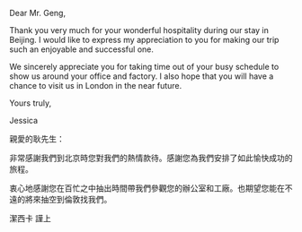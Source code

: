 Dear Mr. Geng,

Thank you very much for your wonderful hospitality during our stay in
Beijing. I would like to express my appreciation to you for making our
trip such an enjoyable and successful one.

We sincerely appreciate you for taking time out of your busy schedule to
show us around your office and factory. I also hope that you will have a
chance to visit us in London in the near future.

Yours truly,

Jessica

親愛的耿先生：

非常感謝我們到北京時您對我們的熱情款待。感謝您為我們安排了如此愉快成功的旅程。

衷心地感謝您在百忙之中抽出時間帶我們參觀您的辦公室和工廠。也期望您能在不遠的將來抽空到倫敦找我們。

潔西卡 謹上
